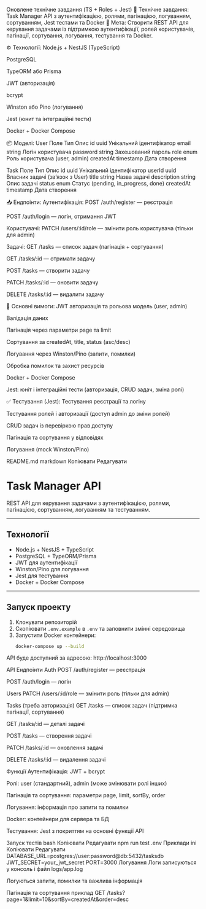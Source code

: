 Оновлене технічне завдання (TS + Roles + Jest)
🧾 Технічне завдання: Task Manager API з аутентифікацією, ролями, пагінацією, логуванням, сортуванням, Jest тестами та Docker
🎯 Мета:
Створити REST API для керування задачами із підтримкою аутентифікації, ролей користувачів, пагінації, сортування, логування, тестування та Docker.

⚙️ Технології:
Node.js + NestJS (TypeScript)

PostgreSQL

TypeORM або Prisma

JWT (авторизація)

bcrypt

Winston або Pino (логування)

Jest (юнит та інтеграційні тести)

Docker + Docker Compose

📦 Моделі:
User
Поле	Тип	Опис
id	uuid	Унікальний ідентифікатор
email	string	Логін користувача
password	string	Захешований пароль
role	enum	Роль користувача (user, admin)
createdAt	timestamp	Дата створення

Task
Поле	Тип	Опис
id	uuid	Унікальний ідентифікатор
userId	uuid	Власник задачі (зв’язок з User)
title	string	Назва задачі
description	string	Опис задачі
status	enum	Статус (pending, in_progress, done)
createdAt	timestamp	Дата створення

📥 Ендпоінти:
Аутентифікація:
POST /auth/register — реєстрація

POST /auth/login — логін, отримання JWT

Користувачі:
PATCH /users/:id/role — змінити роль користувача (тільки для admin)

Задачі:
GET /tasks — список задач (пагінація + сортування)

GET /tasks/:id — отримати задачу

POST /tasks — створити задачу

PATCH /tasks/:id — оновити задачу

DELETE /tasks/:id — видалити задачу

🧰 Основні вимоги:
JWT авторизація та рольова модель (user, admin)

Валідація даних

Пагінація через параметри page та limit

Сортування за createdAt, title, status (asc/desc)

Логування через Winston/Pino (запити, помилки)

Обробка помилок та захист ресурсів

Docker + Docker Compose

Jest: юніт і інтеграційні тести (авторизація, CRUD задач, зміна ролі)

✅ Тестування (Jest):
Тестування реєстрації та логіну

Тестування ролей і авторизації (доступ admin до зміни ролей)

CRUD задач із перевіркою прав доступу

Пагінація та сортування у відповідях

Логування (mock Winston/Pino)

README.md
markdown
Копіювати
Редагувати
# Task Manager API

REST API для керування задачами з аутентифікацією, ролями, пагінацією, сортуванням, логуванням та тестуванням.

---

## Технології

- Node.js + NestJS + TypeScript
- PostgreSQL + TypeORM/Prisma
- JWT для аутентифікації
- Winston/Pino для логування
- Jest для тестування
- Docker + Docker Compose

---

## Запуск проекту

1. Клонувати репозиторій
2. Скопіювати `.env.example` в `.env` та заповнити змінні середовища
3. Запустити Docker контейнери:
   ```bash
   docker-compose up --build
API буде доступний за адресою: http://localhost:3000

API Ендпоінти
Auth
POST /auth/register — реєстрація

POST /auth/login — логін

Users
PATCH /users/:id/role — змінити роль (тільки для admin)

Tasks (треба авторизація)
GET /tasks — список задач (підтримка пагінації, сортування)

GET /tasks/:id — деталі задачі

POST /tasks — створення задачі

PATCH /tasks/:id — оновлення задачі

DELETE /tasks/:id — видалення задачі

Функції
Аутентифікація: JWT + bcrypt

Ролі: user (стандартний), admin (може змінювати ролі інших)

Пагінація та сортування: параметри page, limit, sortBy, order

Логування: інформація про запити та помилки

Docker: контейнери для сервера та БД

Тестування: Jest з покриттям на основні функції API

Запуск тестів
bash
Копіювати
Редагувати
npm run test
.env Приклади
ini
Копіювати
Редагувати
DATABASE_URL=postgres://user:password@db:5432/tasksdb
JWT_SECRET=your_jwt_secret
PORT=3000
Логування
Логи записуються у консоль і файл logs/app.log

Логуються запити, помилки та важлива інформація

Пагінація та сортування приклад
GET /tasks?page=1&limit=10&sortBy=createdAt&order=desc
